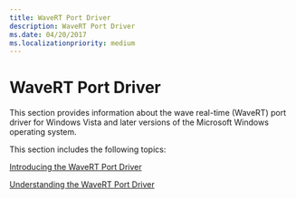 ```yaml
---
title: WaveRT Port Driver
description: WaveRT Port Driver
ms.date: 04/20/2017
ms.localizationpriority: medium
---
```


# WaveRT Port Driver


This section provides information about the wave real-time (WaveRT) port driver for Windows Vista and later versions of the Microsoft Windows operating system.

This section includes the following topics:

[Introducing the WaveRT Port Driver](introducing-the-wavert-port-driver.md)

[Understanding the WaveRT Port Driver](understanding-the-wavert-port-driver.md)

 

 




